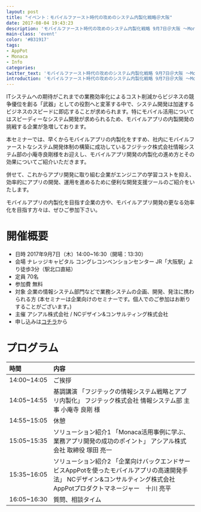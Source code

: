 ```yaml
---
layout: post
title: "イベント：モバイルファースト時代の攻めのシステム内製化戦略＠大阪"
date: 2017-08-04 19:43:23
description: 'モバイルファースト時代の攻めのシステム内製化戦略 9月7日＠大阪 ～Monaca✕AppPot モバイルアプリ開発基盤を活用したスピード開発事例から〜'
main-class: 'event'
color: '#B31917'
tags:
- AppPot
- Monaca
- Info
categories:
twitter_text: 'モバイルファースト時代の攻めのシステム内製化戦略 9月7日＠大阪 ～Monaca✕AppPot モバイルアプリ開発基盤を活用したスピード開発事例から〜'
introduction: 'モバイルファースト時代の攻めのシステム内製化戦略 9月7日＠大阪 ～Monaca✕AppPot モバイルアプリ開発基盤を活用したスピード開発事例から〜'
---
```


ITシステムへの期待がこれまでの業務効率化によるコスト削減からビジネスの競争優位を創る「武器」としての役割へと変革する中で、システム開発は加速するビジネスのスピードに即応することが求められます。特にモバイル活用についてはスピーディーなシステム開発が求められるため、モバイルアプリの内製開発の挑戦する企業が急増しております。

本セミナーでは、早くからモバイルアプリの内製化をすすめ、社内にモバイルファーストなシステム開発体制の構築に成功しているフジテック株式会社情報システム部の小庵寺良剛様をお迎えし、モバイルアプリ開発の内製化の進め方とその効果についてご紹介いただきます。

併せて、これからアプリ開発に取り組む企業がエンジニアの学習コストを抑え、効率的にアプリの開発、運用を進めるために便利な開発支援ツールのご紹介をいたします。

モバイルアプリの内製化を目指す企業の方や、モバイルアプリ開発の更なる効率化を目指す方々は、ぜひご参加下さい。

# 開催概要
- 日時	2017年9月7日（木）14:00~16:30（開場：13:30）
- 会場 	ナレッジキャピタル コングレコンベンションセンター JR「大阪駅」より徒歩3分（駅北口直結）
- 定員	70名
- 参加費 	無料
- 対象 	企業の情報システム部門などで業務システムの企画、開発、発注に携わられる方 (本セミナーは企業向けのセミナーです。個人でのご参加はお断りすることがございます。)
- 主催	アシアル株式会社 / NCデザイン&コンサルティング株式会社
- 申し込みは[コチラ](https://form.k3r.jp/asial/Seminar20170907)から
    

# プログラム

| 時間 | 内容 |
|:----|:-----|
| 14:00~14:05 | ご挨拶 |
| 14:05~14:55 | 基調講演 「フジテックの情報システム戦略とアプリ内製化」 フジテック株式会社 情報システム部 主事 小庵寺 良剛 様 |
| 14:55~15:05 | 休憩 |
| 15:05~15:35 | ソリューション紹介1 「Monaca活用事例に学ぶ、業務アプリ開発の成功のポイント」 アシアル株式会社 取締役 塚田 亮一 |
| 15:35~16:05 | ソリューション紹介2 「企業向けバックエンドサービスAppPotを使ったモバイルアプリの高速開発手法」 NCデザイン&コンサルティング株式会社 AppPotプロダクトマネージャー　十川 亮平 |
| 16:05~16:30 | 質問、相談タイム |


